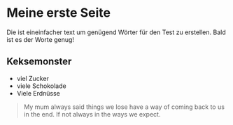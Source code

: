# Meine erste Seite

Die ist eineinfacher text um genügend Wörter für den Test zu erstellen. Bald ist es der Worte genug!

## Keksemonster
* viel Zucker
* viele Schokolade
* Viele Erdnüsse



> My mum always said
> things we lose have a way of coming back to us
> in the end.
> If not always in the ways we expect.